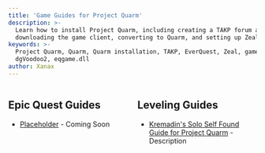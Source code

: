 ```yaml
---
title: 'Game Guides for Project Quarm'
description: >-
  Learn how to install Project Quarm, including creating a TAKP forum account,
  downloading the game client, converting to Quarm, and setting up Zeal.
keywords: >-
  Project Quarm, Quarm, Quarm installation, TAKP, EverQuest, Zeal, game client,
  dgVoodoo2, eqgame.dll
author: Xanax
---
```


<div style="display: flex;">
    <div style="flex: 1; margin-right: 10px;">
        <h2>Epic Quest Guides</h2>
        <ul>
            <li><a href="{{ '/epics/class' | relative_url }}">Placeholder</a> - Coming Soon</li>
        </ul>
    </div>
    <div style="flex: 1; margin-left: 10px;">
        <h2>Leveling Guides</h2>
        <ul>
            <li><a href="{{ '/leveling/my-solo-self-found-guide-for-project-quarm' | relative_url }}">Kremadin's Solo Self Found Guide for Project Quarm</a> - Description</li>
        </ul>
    </div>
</div>
